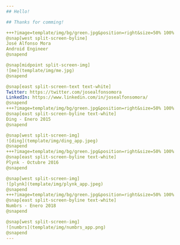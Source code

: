 ```yaml
---
## Hello!

## Thanks for comming!

+++?image=template/img/bg/green.jpg&position=right&size=50% 100%
@snap[west split-screen-byline]
José Alfonso Mora
Android Engineer
@snapend

@snap[midpoint split-screen-img]
![me](template/img/me.jpg)
@snapend

@snap[east split-screen-text text-white]
Twitter: https://twitter.com/josealfonsomora
LinkedIn: https://www.linkedin.com/in/josealfonsomora/
@snapend
+++?image=template/img/bg/green.jpg&position=right&size=50% 100%
@snap[east split-screen-byline text-white]
Ding - Enero 2015
@snapend

@snap[west split-screen-img]
![ding](template/img/ding_app.jpeg)
@snapend
+++?image=template/img/bg/green.jpg&position=right&size=50% 100%
@snap[east split-screen-byline text-white]
Plynk - Octubre 2016
@snapend

@snap[west split-screen-img]
![plynk](template/img/plynk_app.jpeg)
@snapend
+++?image=template/img/bg/green.jpg&position=right&size=50% 100%
@snap[east split-screen-byline text-white]
Numbrs - Enero 2018
@snapend

@snap[west split-screen-img]
![numbrs](template/img/numbrs_app.png)
@snapend
---
```

